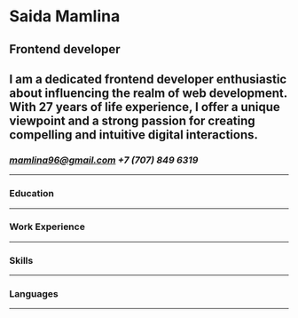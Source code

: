 # Saida Mamlina
## Frontend developer
I am a dedicated frontend developer enthusiastic about influencing the realm of web development. With 27 years of life experience, I offer a unique viewpoint and a strong passion for creating compelling and intuitive digital interactions.
----------------------
### *mamlina96@gmail.com*       *+7 (707) 849 6319*
----------------------

### Education
**********************

### Work Experience
**********************

### Skills
**********************

### Languages
**********************
